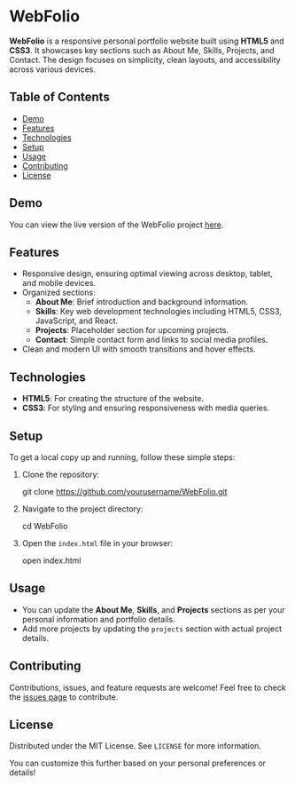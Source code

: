 
# WebFolio

**WebFolio** is a responsive personal portfolio website built using **HTML5** and **CSS3**. It showcases key sections such as About Me, Skills, Projects, and Contact. The design focuses on simplicity, clean layouts, and accessibility across various devices.

## Table of Contents

- [Demo](#demo)
- [Features](#features)
- [Technologies](#technologies)
- [Setup](#setup)
- [Usage](#usage)
- [Contributing](#contributing)
- [License](#license)

## Demo

You can view the live version of the WebFolio project [here](#).

## Features

- Responsive design, ensuring optimal viewing across desktop, tablet, and mobile devices.
- Organized sections:
  - **About Me**: Brief introduction and background information.
  - **Skills**: Key web development technologies including HTML5, CSS3, JavaScript, and React.
  - **Projects**: Placeholder section for upcoming projects.
  - **Contact**: Simple contact form and links to social media profiles.
- Clean and modern UI with smooth transitions and hover effects.

## Technologies

- **HTML5**: For creating the structure of the website.
- **CSS3**: For styling and ensuring responsiveness with media queries.

## Setup

To get a local copy up and running, follow these simple steps:

1. Clone the repository:
 
   git clone https://github.com/yourusername/WebFolio.git

2. Navigate to the project directory:

   cd WebFolio

3. Open the `index.html` file in your browser:
  
   open index.html 

## Usage

- You can update the **About Me**, **Skills**, and **Projects** sections as per your personal information and portfolio details.
- Add more projects by updating the `projects` section with actual project details.

## Contributing

Contributions, issues, and feature requests are welcome! Feel free to check the [issues page](https://github.com/yourusername/WebFolio/issues) to contribute.

## License

Distributed under the MIT License. See `LICENSE` for more information.


You can customize this further based on your personal preferences or details!
